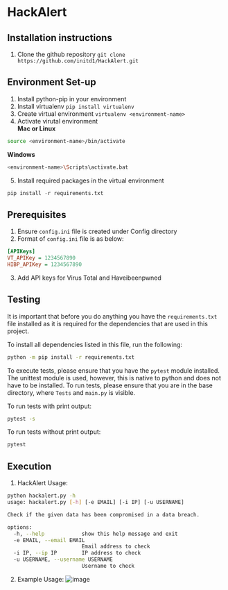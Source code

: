 # HackAlert

## Installation instructions
1. Clone the github repository
`git clone https://github.com/initd1/HackAlert.git`

## Environment Set-up

1. Install python-pip in your environment
2. Install virtualenv
`pip install virtualenv`
3. Create virtual environment
`virtualenv <environment-name>`
4. Activate virutal environment  
__Mac or Linux__
```bash
source <environment-name>/bin/activate
```
__Windows__
```bash
<environment-name>\Scripts\activate.bat
```

5. Install required packages in the virtual environment
```python
pip install -r requirements.txt
```

## Prerequisites
1. Ensure `config.ini` file is created under Config directory
2. Format of `config.ini` file is as below:
```ini
[APIKeys]
VT_APIKey = 1234567890
HIBP_APIKey = 1234567890
```
3. Add API keys for Virus Total and Haveibeenpwned

## Testing

It is important that before you do anything you have the `requirements.txt` file
installed as it is required for the dependencies that are used in this project.

To install all dependencies listed in this file, run the following:

```bash
python -m pip install -r requirements.txt
```

To execute tests, please ensure that you have the `pytest` module installed.
The unittest module is used, however, this is native to python and does not have to be installed.
To run tests, please ensure that you are in the base directory, where `Tests` and `main.py` is visible.

To run tests with print output:
```bash
pytest -s 
```

To run tests without print output:
```bash
pytest
```

## Execution
1. HackAlert Usage:
```bash
python hackalert.py -h
usage: hackalert.py [-h] [-e EMAIL] [-i IP] [-u USERNAME]

Check if the given data has been compromised in a data breach.

options:
  -h, --help            show this help message and exit
  -e EMAIL, --email EMAIL
                        Email address to check
  -i IP, --ip IP        IP address to check
  -u USERNAME, --username USERNAME
                        Username to check
```

2. Example Usage:
![image](https://user-images.githubusercontent.com/90045652/230607374-aaa07b2f-7f45-461d-8a0a-7cf5ac58536c.png)


